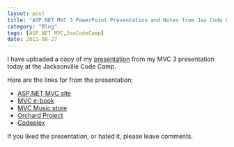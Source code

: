 ```yaml
---
layout: post
title: "ASP.NET MVC 3 PowerPoint Presentation and Notes from Jax Code Camp"
category: "Blog"
tags: [ASP.NET MVC,JaxCodeCamp]
date: 2011-08-27
---
```



I have uploaded a copy of my [presentation](http://www.fekke.com//Media/Default/powerpoint/ASPNETMVC3.pptx "PowerPoint") from my MVC 3 presentation today at the Jacksonville Code Camp.

Here are the links for from the presentation;

*   [ASP.NET MVC site](http://asp.net/mvc "asp.net/mvc")
*   [MVC e-book](http://http://aspnetmvcbook.s3.amazonaws.com/aspnetmvc-nerdinner_v1.pdf "MVC E-book")
*   [MVC Music store](http://bit.ly/mvcmusicstore "mvc music store")
*   [Orchard Project](http://orchardproject.net "Orchard")
*   [Codeplex](http://codeplex.com "Code Plex")

<div>If you liked the presentation, or hated it, please leave comments.</div>
